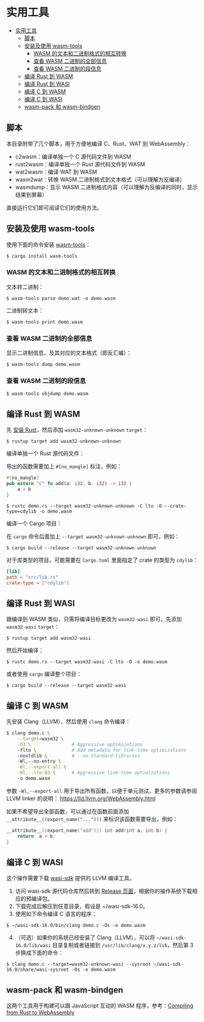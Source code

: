 # 实用工具

<!-- @import "[TOC]" {cmd="toc" depthFrom=1 depthTo=6 orderedList=false} -->

<!-- code_chunk_output -->

- [实用工具](#实用工具)
  - [脚本](#脚本)
  - [安装及使用 wasm-tools](#安装及使用-wasm-tools)
    - [WASM 的文本和二进制格式的相互转换](#wasm-的文本和二进制格式的相互转换)
    - [查看 WASM 二进制的全部信息](#查看-wasm-二进制的全部信息)
    - [查看 WASM 二进制的段信息](#查看-wasm-二进制的段信息)
  - [编译 Rust 到 WASM](#编译-rust-到-wasm)
  - [编译 Rust 到 WASI](#编译-rust-到-wasi)
  - [编译 C 到 WASM](#编译-c-到-wasm)
  - [编译 C 到 WASI](#编译-c-到-wasi)
  - [wasm-pack 和 wasm-bindgen](#wasm-pack-和-wasm-bindgen)

<!-- /code_chunk_output -->

## 脚本

本目录附带了几个脚本，用于方便地编译 C、Rust、WAT 到 WebAssembly：

- c2wasm：编译单独一个 C 源代码文件到 WASM
- rust2wasm：编译单独一个 Rust 源代码文件到 WASM
- wat2wasm：编译 WAT 到 WASM
- wasm2wat：转换 WASM 二进制格式到文本格式（可以理解为反编译）
- wasmdump：显示 WASM 二进制格式内容（可以理解为反编译的同时，显示结果到屏幕）

直接运行它们即可阅读它们的使用方法。

## 安装及使用 wasm-tools

使用下面的命令安装 [wasm-tools](https://github.com/bytecodealliance/wasm-tools)：

`$ cargo install wasm-tools`

### WASM 的文本和二进制格式的相互转换

文本转二进制：

`$ wasm-tools parse demo.wat -o demo.wasm`

二进制转文本：

`$ wasm-tools print demo.wasm`

### 查看 WASM 二进制的全部信息

显示二进制信息，及其对应的文本格式（即反汇编）：

`$ wasm-tools dump demo.wasm`

### 查看 WASM 二进制的段信息

`$ wasm-tools objdump demo.wasm`

## 编译 Rust 到 WASM

先 [安装 Rust](https://www.rust-lang.org/tools/install)，然后添加 `wasm32-unknown-unknown` `target`：

`$ rustup target add wasm32-unknown-unknown`

编译单独一个 Rust 源代码文件：

导出的函数需要加上 `#[no_mangle]` 标注，例如：

```rust
#[no_mangle]
pub extern "C" fn add(a: i32, b: i32) -> i32 {
    a + b
}
```

`$ rustc demo.rs --target wasm32-unknown-unknown -C lto -O --crate-type=cdylib -o demo.wasm`

编译一个 Cargo 项目：

在 `cargo` 命令后面加上 `--target wasm32-unknown-unknown` 即可，例如：

`$ cargo build --release --target wasm32-unknown-unknown`

对于库类型的项目，可能需要在 `Cargo.toml` 里面指定了 crate 的类型为 `cdylib`：

```toml
[lib]
path = "src/lib.rs"
crate-type = ["cdylib"]
```

## 编译 Rust 到 WASI

跟编译到 WASM 类似，只需将编译目标更改为 `wasm32-wasi` 即可，先添加 `wasm32-wasi` `target`：

`$ rustup target add wasm32-wasi`

然后开始编译：

`$ rustc demo.rs --target wasm32-wasi -C lto -O -o demo.wasm`

或者使用 `cargo` 编译整个项目：

`$ cargo build --release --target wasm32-wasi`

## 编译 C 到 WASM

先安装 Clang（LLVM），然后使用 `clang` 命令编译：

```bash
$ clang demo.c \
    --target=wasm32 \
    -O3 \               # Aggressive optimizations
    -flto \             # Add metadata for link-time optimizations
    -nostdlib \         # --no-standard-libraries
    -Wl,--no-entry \
    -Wl,--export-all \
    -Wl,--lto-O3 \      # Aggressive link-time optimizations
    -o demo.wasm
```

参数 `-Wl,--export-all` 用于导出所有函数，以便于单元测试，更多的参数请参阅 LLVM linker 的说明：
https://lld.llvm.org/WebAssembly.html

如果不希望导出全部函数，可以通过在函数前面添加 `__attribute__((export_name("...")))` 来标识该函数需要导出，例如：

```c
__attribute__((export_name("add"))) int add(int a, int b) {
    return  a + b;
}
```

## 编译 C 到 WASI

这个操作需要下载 [wasi-sdk](https://github.com/WebAssembly/wasi-sdk) 提供的 LLVM 编译工具。

1. 访问 wasi-sdk 源代码仓库然后转到 [Release 页面](https://github.com/WebAssembly/wasi-sdk/releases)，根据你的操作系统下载相应的预编译包。
2. 下载完成后解压到任意目录，假设是 ~/wasi-sdk-16.0。
3. 使用如下命令编译 C 语言的程序：

`$ ~/wasi-sdk-16.0/bin/clang demo.c -Os -o demo.wasm`

4. （可选）如果你的系统已经安装了 Clang（LLVM），可以将 `~/wasi-sdk-16.0/lib/wasi` 目录复制或者链接到 `/usr/lib/clang/x.y.z/lib`，然后第 3 步换成下面的命令：

`$ clang demo.c --target=wasm32-unknown-wasi --sysroot ~/wasi-sdk-16.0/share/wasi-sysroot -Os -o demo.wasm`

## wasm-pack 和 wasm-bindgen

这两个工具用于构建可以跟 JavaScript 互动的 WASM 程序，参考：[Compiling from Rust to WebAssembly](https://developer.mozilla.org/en-US/docs/WebAssembly/Rust_to_wasm)
